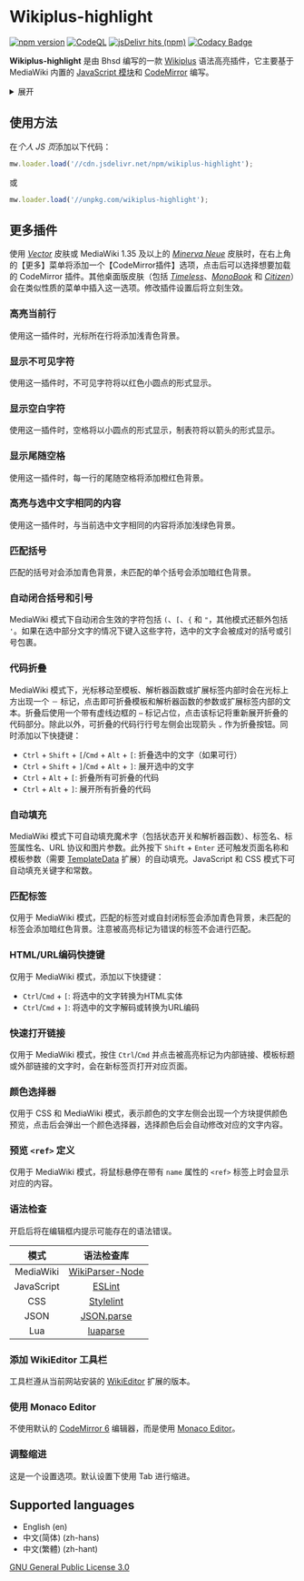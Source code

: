 # Wikiplus-highlight

[![npm version](https://badge.fury.io/js/wikiplus-highlight.svg)](https://www.npmjs.com/package/wikiplus-highlight)
[![CodeQL](https://github.com/bhsd-harry/Wikiplus-highlight/actions/workflows/codeql.yml/badge.svg)](https://github.com/bhsd-harry/Wikiplus-highlight/actions/workflows/codeql.yml)
[![jsDelivr hits (npm)](https://img.shields.io/jsdelivr/npm/hm/wikiplus-highlight)](https://www.npmjs.com/package/wikiplus-highlight)
[![Codacy Badge](https://app.codacy.com/project/badge/Grade/12c4209a299b4a378759f425abe445af)](https://app.codacy.com/gh/bhsd-harry/Wikiplus-highlight/dashboard)

**Wikiplus-highlight** 是由 Bhsd 编写的一款 [Wikiplus](https://github.com/Wikiplus/Wikiplus) 语法高亮插件，它主要基于 MediaWiki 内置的 [JavaScript 模块](https://www.mediawiki.org/wiki/ResourceLoader/Core_modules)和 [CodeMirror](https://codemirror.net/) 编写。

<details>
	<summary>展开</summary>

- [使用方法](#使用方法)
- [更多插件](#更多插件)
	- [高亮当前行](#高亮当前行)
	- [显示不可见字符](#显示不可见字符)
	- [显示空白字符](#显示空白字符)
	- [显示尾随空格](#显示尾随空格)
	- [匹配括号](#匹配括号)
	- [自动闭合括号和引号](#自动闭合括号和引号)
	- [代码折叠](#代码折叠)
	- [自动填充](#自动填充)
	- [匹配标签](#匹配标签)
	- [HTML/URL编码快捷键](#htmlurl编码快捷键)
	- [快速打开链接](#快速打开链接)
	- [语法检查](#语法检查)
	- [添加 WikiEditor 工具栏](#添加-wikieditor-工具栏)
	- [使用 Monaco Editor](#使用-monaco-editor)
	- [调整缩进](#调整缩进)
- [Supported languages](#supported-languages)

</details>

## 使用方法

在*个人 JS 页*添加以下代码：

```js
mw.loader.load('//cdn.jsdelivr.net/npm/wikiplus-highlight');
```

或

```js
mw.loader.load('//unpkg.com/wikiplus-highlight');
```

## 更多插件

使用 *[Vector](https://www.mediawiki.org/wiki/Skin:Vector)* 皮肤或 MediaWiki 1.35 及以上的 *[Minerva Neue](https://www.mediawiki.org/wiki/Skin:Minerva_Neue)* 皮肤时，在右上角的【更多】菜单将添加一个【CodeMirror插件】选项，点击后可以选择想要加载的 CodeMirror 插件。其他桌面版皮肤（包括 *[Timeless](https://www.mediawiki.org/wiki/Skin:Timeless)*、*[MonoBook](https://www.mediawiki.org/wiki/Skin:MonoBook)* 和 *[Citizen](https://www.mediawiki.org/wiki/Skin:Citizen)*）会在类似性质的菜单中插入这一选项。修改插件设置后将立刻生效。

### 高亮当前行

使用这一插件时，光标所在行将添加浅青色背景。

### 显示不可见字符

使用这一插件时，不可见字符将以红色小圆点的形式显示。

### 显示空白字符

使用这一插件时，空格将以小圆点的形式显示，制表符将以箭头的形式显示。

### 显示尾随空格

使用这一插件时，每一行的尾随空格将添加橙红色背景。

### 高亮与选中文字相同的内容

使用这一插件时，与当前选中文字相同的内容将添加浅绿色背景。

### 匹配括号

匹配的括号对会添加青色背景，未匹配的单个括号会添加暗红色背景。

### 自动闭合括号和引号

MediaWiki 模式下自动闭合生效的字符包括 `(`、`[`、`{` 和 `"`，其他模式还额外包括 `'`。如果在选中部分文字的情况下键入这些字符，选中的文字会被成对的括号或引号包裹。

### 代码折叠

MediaWiki 模式下，光标移动至模板、解析器函数或扩展标签内部时会在光标上方出现一个 `－` 标记，点击即可折叠模板和解析器函数的参数或扩展标签内部的文本。折叠后使用一个带有虚线边框的 `⋯` 标记占位，点击该标记将重新展开折叠的代码部分。除此以外，可折叠的代码行行号左侧会出现箭头 `⌄` 作为折叠按钮。同时添加以下快捷键：

- `Ctrl` + `Shift` + `[`/`Cmd` + `Alt` + `[`: 折叠选中的文字（如果可行）
- `Ctrl` + `Shift` + `]`/`Cmd` + `Alt` + `]`: 展开选中的文字
- `Ctrl` + `Alt` + `[`: 折叠所有可折叠的代码
- `Ctrl` + `Alt` + `]`: 展开所有折叠的代码

### 自动填充

MediaWiki 模式下可自动填充魔术字（包括状态开关和解析器函数）、标签名、标签属性名、URL 协议和图片参数。此外按下 `Shift` + `Enter` 还可触发页面名称和模板参数（需要 [TemplateData](https://www.mediawiki.org/wiki/Extension:TemplateData) 扩展）的自动填充。JavaScript 和 CSS 模式下可自动填充关键字和常数。

### 匹配标签

仅用于 MediaWiki 模式，匹配的标签对或自封闭标签会添加青色背景，未匹配的标签会添加暗红色背景。注意被高亮标记为错误的标签不会进行匹配。

### HTML/URL编码快捷键

仅用于 MediaWiki 模式，添加以下快捷键：

- `Ctrl`/`Cmd` + `[`: 将选中的文字转换为HTML实体
- `Ctrl`/`Cmd` + `]`: 将选中的文字解码或转换为URL编码

### 快速打开链接

仅用于 MediaWiki 模式，按住 `Ctrl`/`Cmd` 并点击被高亮标记为内部链接、模板标题或外部链接的文字时，会在新标签页打开对应页面。

### 颜色选择器

仅用于 CSS 和 MediaWiki 模式，表示颜色的文字左侧会出现一个方块提供颜色预览，点击后会弹出一个颜色选择器，选择颜色后会自动修改对应的文字内容。

### 预览 `<ref>` 定义

仅用于 MediaWiki 模式，将鼠标悬停在带有 `name` 属性的 `<ref>` 标签上时会显示对应的内容。

### 语法检查

开启后将在编辑框内提示可能存在的语法错误。

|模式|语法检查库|
|:-:|:-:|
|MediaWiki|[WikiParser-Node](https://github.com/bhsd-harry/wikiparser-node)|
|JavaScript|[ESLint](https://eslint.org/)|
|CSS|[Stylelint](https://stylelint.io/)|
|JSON|[JSON.parse](https://developer.mozilla.org/en-US/docs/Web/JavaScript/Reference/Global_Objects/JSON/parse)|
|Lua|[luaparse](https://npmjs.com/package/luaparse)|

### 添加 WikiEditor 工具栏

工具栏遵从当前网站安装的 [WikiEditor](https://www.mediawiki.org/wiki/Extension:WikiEditor) 扩展的版本。

### 使用 Monaco Editor

不使用默认的 [CodeMirror 6](https://codemirror.net/) 编辑器，而是使用 [Monaco Editor](https://microsoft.github.io/monaco-editor/)。

### 调整缩进

这是一个设置选项。默认设置下使用 Tab 进行缩进。

## Supported languages

- English (en)
- 中文(简体) (zh-hans)
- 中文(繁體) (zh-hant)

[GNU General Public License 3.0](https://www.gnu.org/licenses/gpl-3.0-standalone.html)
